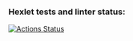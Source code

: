 ### Hexlet tests and linter status:
[![Actions Status](https://github.com/Denis40573/frontend-project-44/actions/workflows/hexlet-check.yml/badge.svg)](https://github.com/Denis40573/frontend-project-44/actions)